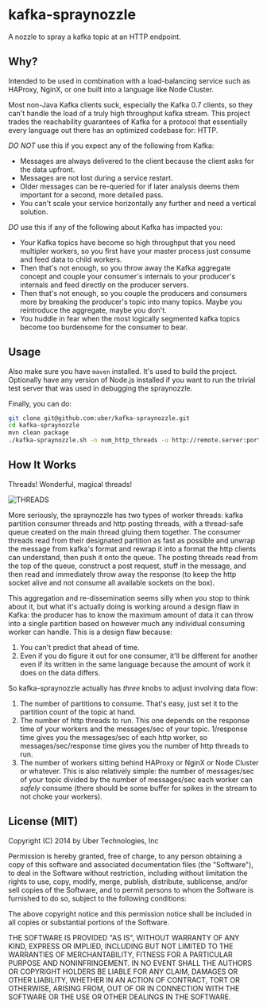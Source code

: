 # kafka-spraynozzle

A nozzle to spray a kafka topic at an HTTP endpoint.

## Why?

Intended to be used in combination with a load-balancing service such as HAProxy, NginX, or one built into a language like Node Cluster.

Most non-Java Kafka clients suck, especially the Kafka 0.7 clients, so they can't handle the load of a truly high throughput kafka stream. This project trades the reachability guarantees of Kafka for a protocol that essentially every language out there has an optimized codebase for: HTTP.

*DO NOT* use this if you expect any of the following from Kafka:

* Messages are always delivered to the client because the client asks for the data upfront.
* Messages are not lost during a service restart.
* Older messages can be re-queried for if later analysis deems them important for a second, more detailed pass.
* You can't scale your service horizontally any further and need a vertical solution.

*DO* use this if any of the following about Kafka has impacted you:

* Your Kafka topics have become so high throughput that you need multipler workers, so you first have your master process just consume and feed data to child workers.
* Then that's not enough, so you throw away the Kafka aggregate concept and couple your consumer's internals to your producer's internals and feed directly on the producer servers.
* Then that's not enough, so you couple the producers and consumers more by breaking the producer's topic into many topics. Maybe you reintroduce the aggregate, maybe you don't.
* You huddle in fear when the most logically segmented kafka topics become too burdensome for the consumer to bear.

## Usage

Also make sure you have `maven` installed. It's used to build the project. Optionally have any version of Node.js installed if you want to run the trivial test server that was used in debugging the spraynozzle.

Finally, you can do:

```sh
git clone git@github.com:uber/kafka-spraynozzle.git
cd kafka-spraynozzle
mvn clean package
./kafka-spraynozzle.sh -n num_http_threads -u http://remote.server:port/url -z zookeeper.server:port kafka.topic
```

## How It Works

Threads! Wonderful, magical threads!

![THREADS](https://docs.google.com/a/uber.com/drawings/d/1SjEXmgpvUOQGE9HMfXf_i01EykhQXC0Nhg5RaHQeVts/pub?w=1348&h=590)

More seriously, the spraynozzle has two types of worker threads: kafka partition consumer threads and http posting threads, with a thread-safe queue created on the main thread gluing them together. The consumer threads read from their designated partition as fast as possible and unwrap the message from kafka's format and rewrap it into a format the http clients can understand, then push it onto the queue. The posting threads read from the top of the queue, construct a post request, stuff in the message, and then read and immediately throw away the response (to keep the http socket alive and not consume all available sockets on the box).

This aggregation and re-dissemination seems silly when you stop to think about it, but what it's actually doing is working around a design flaw in Kafka: the producer has to know the maximum amount of data it can throw into a single partition based on however much any individual consuming worker can handle. This is a design flaw because:

1. You can't predict that ahead of time.
2. Even if you do figure it out for one consumer, it'll be different for another even if its written in the same language because the amount of work it does on the data differs.

So kafka-spraynozzle actually has *three* knobs to adjust involving data flow:

1. The number of partitions to consume. That's easy, just set it to the partition count of the topic at hand.
2. The number of http threads to run. This one depends on the response time of your workers and the messages/sec of your topic. 1/response time gives you the messages/sec of each http worker, so messages/sec/response time gives you the number of http threads to run.
3. The number of workers sitting behind HAProxy or NginX or Node Cluster or whatever. This is also relatively simple: the number of messages/sec of your topic divided by the number of messages/sec each worker can *safely* consume (there should be some buffer for spikes in the stream to not choke your workers).

## License (MIT)

Copyright (C) 2014 by Uber Technologies, Inc

Permission is hereby granted, free of charge, to any person obtaining a copy
of this software and associated documentation files (the "Software"), to deal
in the Software without restriction, including without limitation the rights
to use, copy, modify, merge, publish, distribute, sublicense, and/or sell
copies of the Software, and to permit persons to whom the Software is
furnished to do so, subject to the following conditions:

The above copyright notice and this permission notice shall be included in
all copies or substantial portions of the Software.

THE SOFTWARE IS PROVIDED "AS IS", WITHOUT WARRANTY OF ANY KIND, EXPRESS OR
IMPLIED, INCLUDING BUT NOT LIMITED TO THE WARRANTIES OF MERCHANTABILITY,
FITNESS FOR A PARTICULAR PURPOSE AND NONINFRINGEMENT. IN NO EVENT SHALL THE
AUTHORS OR COPYRIGHT HOLDERS BE LIABLE FOR ANY CLAIM, DAMAGES OR OTHER
LIABILITY, WHETHER IN AN ACTION OF CONTRACT, TORT OR OTHERWISE, ARISING FROM,
OUT OF OR IN CONNECTION WITH THE SOFTWARE OR THE USE OR OTHER DEALINGS IN
THE SOFTWARE.
